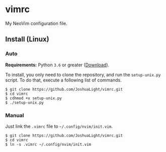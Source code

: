 # vimrc
My NeoVim configuration file.

## Install (Linux)
### Auto
**Requirements:** Python `3.6` or greater ([Download](https://www.python.org/downloads/)).

To install, you only need to clone the repository, and run the `setup-unix.py` script.
To do that, execute a following list of commands.

```shell
$ git clone https://github.com/JoshuaLight/vimrc.git
$ cd vimrc
$ cdhmod +x setup-unix.py
$ ./setup-unix.py
```

### Manual
Just link the `.vimrc` file to `~/.config/nvim/init.vim`.

```shell
$ git clone https://github.com/JoshuaLight/vimrc.git
$ cd vimrc
$ ln -s .vimrc ~/.config/nvim/init.vim
```
